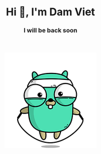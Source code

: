 <h1 align="center">Hi 👋, I'm Dam Viet</h1>
<h3 align="center">I will be back soon</h3>

<p align="center">
    <br>
    <br>
    <img src="https://github.com/vietdien2005/vietdien2005/blob/master/golang.gif" />
    <br>
</p>


